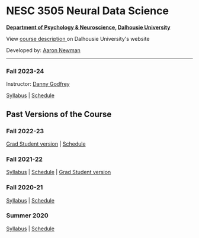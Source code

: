# NESC 3505 Neural Data Science

**[Department of Psychology & Neuroscience](https://dal.ca/psychandneuro), [Dalhousie University](https://dal.ca)**

View <a href="http://academiccalendar.dal.ca/Catalog/ViewCatalog.aspx?pageid=viewcatalog&entitytype=CID&entitycode=NESC+3505">course description </a>on Dalhousie University's website

Developed by: [Aaron Newman](mailto:Aaron.Newman@dal.ca?subject=NESC%203505)

---

### Fall 2023-24
Instructor: [Danny Godfrey](mailto:daniel.godfrey@dal.ca?subject=NESC%203505)

[Syllabus](https://neural-data-science.github.io/NESC_3505/syllabus)
 |
[Schedule](https://neural-data-science.github.io/NESC_3505/schedule)


## Past Versions of the Course

### Fall 2022-23

[Grad Student version](https://neural-data-science.github.io/NESC_3505/syllabus_5001)
 |
[Schedule](https://neural-data-science.github.io/NESC_3505/schedule)


### Fall 2021-22
[Syllabus](https://neural-data-science.github.io/NESC_3505/syllabus_2021f)
 |
[Schedule](https://neural-data-science.github.io/NESC_3505/schedule_2021f)
 |
[Grad Student version](https://neural-data-science.github.io/NESC_3505/syllabus_5001_2021f)

### Fall 2020-21
[Syllabus](https://neural-data-science.github.io/NESC_3505/syllabus_2020f)
 |
[Schedule](https://neural-data-science.github.io/NESC_3505/schedule_2020f)

### Summer 2020
[Syllabus](https://neural-data-science.github.io/NESC_3505/syllabus_2020s)
 |
[Schedule](https://neural-data-science.github.io/NESC_3505/schedule_2020s)
